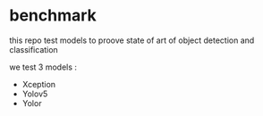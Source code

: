 # benchmark
this repo test models to proove state of art of object detection and classification

we test 3 models :

 - Xception
 - Yolov5
 - Yolor

